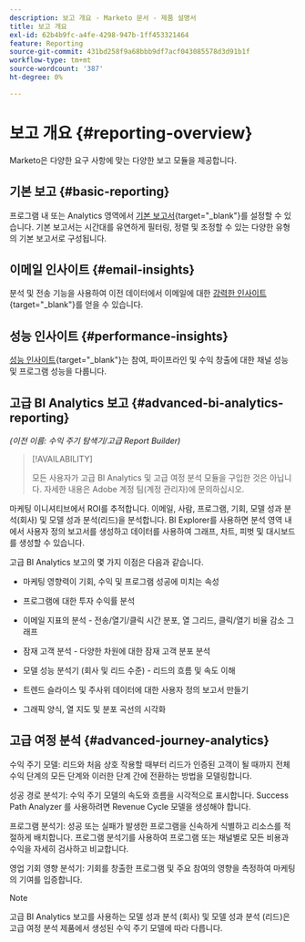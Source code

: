 ```yaml
---
description: 보고 개요 - Marketo 문서 - 제품 설명서
title: 보고 개요
exl-id: 62b4b9fc-a4fe-4298-947b-1ff453321464
feature: Reporting
source-git-commit: 431bd258f9a68bbb9df7acf043085578d3d91b1f
workflow-type: tm+mt
source-wordcount: '387'
ht-degree: 0%

---
```


# 보고 개요 {#reporting-overview}

Marketo은 다양한 요구 사항에 맞는 다양한 보고 모듈을 제공합니다.

## 기본 보고 {#basic-reporting}

프로그램 내 또는 Analytics 영역에서 [기본 보고서](/help/marketo/product-docs/reporting/basic-reporting/report-types/report-type-overview.md){target="_blank"}를 설정할 수 있습니다. 기본 보고서는 시간대를 유연하게 필터링, 정렬 및 조정할 수 있는 다양한 유형의 기본 보고서로 구성됩니다.

## 이메일 인사이트 {#email-insights}

분석 및 전송 기능을 사용하여 이전 데이터에서 이메일에 대한 [강력한 인사이트](/help/marketo/product-docs/reporting/email-insights/email-insights-overview.md){target="_blank"}를 얻을 수 있습니다.

## 성능 인사이트 {#performance-insights}

[성능 인사이트](/help/marketo/product-docs/reporting/performance-insights/performance-insights-overview.md){target="_blank"}는 참여, 파이프라인 및 수익 창출에 대한 채널 성능 및 프로그램 성능을 다룹니다.

## 고급 BI Analytics 보고 {#advanced-bi-analytics-reporting}

_(이전 이름: 수익 주기 탐색기/고급 Report Builder)_

>[!AVAILABILITY]
>
>모든 사용자가 고급 BI Analytics 및 고급 여정 분석 모듈을 구입한 것은 아닙니다. 자세한 내용은 Adobe 계정 팀(계정 관리자)에 문의하십시오.

마케팅 이니셔티브에서 ROI를 추적합니다. 이메일, 사람, 프로그램, 기회, 모델 성과 분석(회사) 및 모델 성과 분석(리드)을 분석합니다. BI Explorer를 사용하면 분석 영역 내에서 사용자 정의 보고서를 생성하고 데이터를 사용하여 그래프, 차트, 피벗 및 대시보드를 생성할 수 있습니다.

고급 BI Analytics 보고의 몇 가지 이점은 다음과 같습니다.

* 마케팅 영향력이 기회, 수익 및 프로그램 성공에 미치는 속성

* 프로그램에 대한 투자 수익률 분석

* 이메일 지표의 분석 - 전송/열기/클릭 시간 분포, 열 그리드, 클릭/열기 비율 감소 그래프

* 잠재 고객 분석 - 다양한 차원에 대한 잠재 고객 분포 분석

* 모델 성능 분석기 (회사 및 리드 수준) - 리드의 흐름 및 속도 이해

* 트렌드 슬라이스 및 주사위 데이터에 대한 사용자 정의 보고서 만들기

* 그래픽 양식, 열 지도 및 분포 곡선의 시각화

## 고급 여정 분석 {#advanced-journey-analytics}

수익 주기 모델: 리드와 처음 상호 작용할 때부터 리드가 인증된 고객이 될 때까지 전체 수익 단계의 모든 단계와 이러한 단계 간에 전환하는 방법을 모델링합니다.

성공 경로 분석기: 수익 주기 모델의 속도와 흐름을 시각적으로 표시합니다. Success Path Analyzer 를 사용하려면 Revenue Cycle 모델을 생성해야 합니다.

프로그램 분석기: 성공 또는 실패가 발생한 프로그램을 신속하게 식별하고 리소스를 적절하게 배치합니다. 프로그램 분석기를 사용하여 프로그램 또는 채널별로 모든 비용과 수익을 자세히 검사하고 비교합니다.

영업 기회 영향 분석기: 기회를 창출한 프로그램 및 주요 참여의 영향을 측정하여 마케팅의 기여를 입증합니다.

>[!NOTE]
>
>고급 BI Analytics 보고를 사용하는 모델 성과 분석 (회사) 및 모델 성과 분석 (리드)은 고급 여정 분석 제품에서 생성된 수익 주기 모델에 따라 다릅니다.
